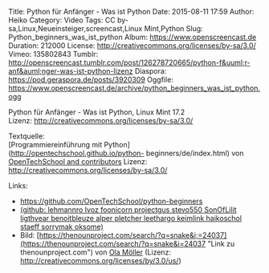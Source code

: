 Title: Python für Anfänger - Was ist Python
Date: 2015-08-11 17:59
Author: Heiko
Category: Video
Tags: CC by-sa,Linux,Neueinsteiger,screencast,Linux Mint,Python
Slug: Python_beginners_was_ist_python
Album: https://www.openscreencast.de
Duration: 212000
License: http://creativecommons.org/licenses/by-sa/3.0/
Vimeo: 135802843
Tumblr: http://openscreencast.tumblr.com/post/126278720665/python-f&uuml;r-anf&auml;nger-was-ist-python-lizenz
Diaspora: https://pod.geraspora.de/posts/3920309
Oggfile: https://www.openscreencast.de/archive/python_beginners_was_ist_python.ogg

Python für Anfänger - Was ist Python, Linux Mint 17.2  
Lizenz: <http://creativecommons.org/licenses/by-sa/3.0/>  
  
Textquelle:  
[Programmiereinführung mit Python](http://opentechschool.github.io/python-
beginners/de/index.html) von [OpenTechSchool and
contributors](http://www.opentechschool.org/) Lizenz:
http://creativecommons.org/licenses/by-sa/3.0/

Links:

  * <https://github.com/OpenTechSchool/python-beginners>
  * [(github: lehmannro Ivoz foonicorn projectgus stevo550 SonOfLilit ligthyear benoitbleuze alper pletcher leethargo keimlink haikoschol staeff sorrymak oksome)](https://github.com/OpenTechSchool/python-beginners/graphs/contributors "Link zu github.com")
  * Bild: [https://thenounproject.com/search/?q=snake&i;=24037](https://thenounproject.com/search/?q=snake&i=24037 "Link zu thenounproject.com") von [Ola Möller](https://thenounproject.com/olamoller "Link zu thenounproject.com") (Lizenz: http://creativecommons.org/licenses/by/3.0/us/)


